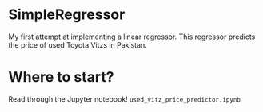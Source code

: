 # SimpleRegressor
My first attempt at implementing a linear regressor. This regressor predicts the price of used Toyota Vitzs in Pakistan.

# Where to start?
Read through the Jupyter notebook!
`used_vitz_price_predictor.ipynb`
